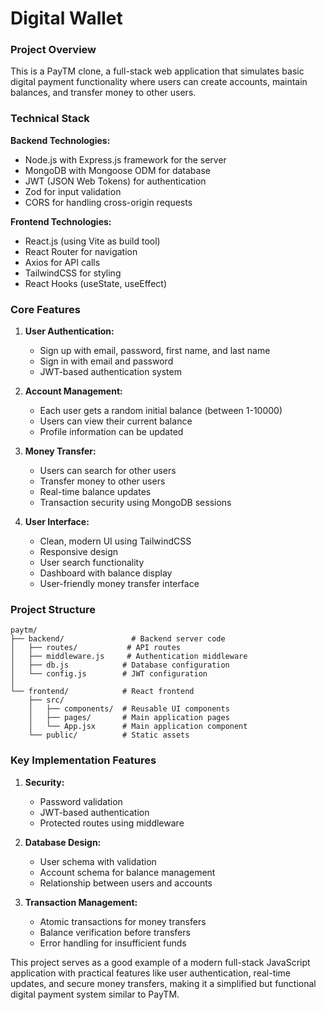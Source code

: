 # Digital Wallet

### Project Overview
This is a PayTM clone, a full-stack web application that simulates basic digital payment functionality where users can create accounts, maintain balances, and transfer money to other users.

### Technical Stack

**Backend Technologies:**
- Node.js with Express.js framework for the server
- MongoDB with Mongoose ODM for database
- JWT (JSON Web Tokens) for authentication
- Zod for input validation
- CORS for handling cross-origin requests

**Frontend Technologies:**
- React.js (using Vite as build tool)
- React Router for navigation
- Axios for API calls
- TailwindCSS for styling
- React Hooks (useState, useEffect)

### Core Features

1. **User Authentication:**
   - Sign up with email, password, first name, and last name
   - Sign in with email and password
   - JWT-based authentication system

2. **Account Management:**
   - Each user gets a random initial balance (between 1-10000)
   - Users can view their current balance
   - Profile information can be updated

3. **Money Transfer:**
   - Users can search for other users
   - Transfer money to other users
   - Real-time balance updates
   - Transaction security using MongoDB sessions

4. **User Interface:**
   - Clean, modern UI using TailwindCSS
   - Responsive design
   - User search functionality
   - Dashboard with balance display
   - User-friendly money transfer interface

### Project Structure

```
paytm/
├── backend/               # Backend server code
│   ├── routes/           # API routes
│   ├── middleware.js     # Authentication middleware
│   ├── db.js            # Database configuration
│   └── config.js        # JWT configuration
│
└── frontend/            # React frontend
    ├── src/
    │   ├── components/  # Reusable UI components
    │   ├── pages/       # Main application pages
    │   └── App.jsx      # Main application component
    └── public/          # Static assets
```

### Key Implementation Features

1. **Security:**
   - Password validation
   - JWT-based authentication
   - Protected routes using middleware

2. **Database Design:**
   - User schema with validation
   - Account schema for balance management
   - Relationship between users and accounts

3. **Transaction Management:**
   - Atomic transactions for money transfers
   - Balance verification before transfers
   - Error handling for insufficient funds

This project serves as a good example of a modern full-stack JavaScript application with practical features like user authentication, real-time updates, and secure money transfers, making it a simplified but functional digital payment system similar to PayTM.